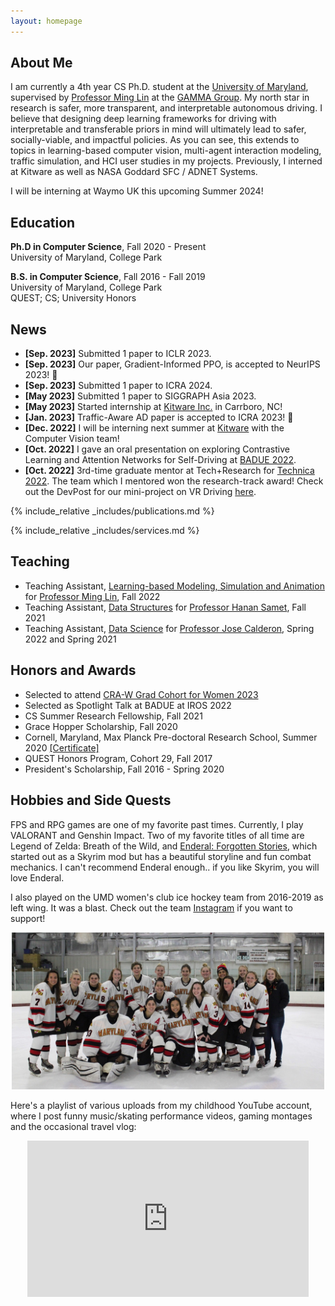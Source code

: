 ```yaml
---
layout: homepage
---
```


## About Me

I am currently a 4th year CS Ph.D. student at the [University of Maryland](https://www.cs.umd.edu/), supervised by [Professor Ming Lin](https://www.cs.umd.edu/~lin/) at the [GAMMA Group](https://gamma.umd.edu/). My north star in research is safer, more transparent, and interpretable autonomous driving. I believe that designing deep learning frameworks for driving with interpretable and transferable priors in mind will ultimately lead to safer, socially-viable, and impactful policies. As you can see, this extends to topics in learning-based computer vision, multi-agent interaction modeling, traffic simulation, and HCI user studies in my projects. Previously, I interned at Kitware as well as NASA Goddard SFC / ADNET Systems.

I will be interning at Waymo UK this upcoming Summer 2024!


## Education

**Ph.D in Computer Science**, Fall 2020 - Present <br>
University of Maryland, College Park <br>

**B.S. in Computer Science**, Fall 2016 - Fall 2019<br>
University of Maryland, College Park <br>
QUEST; CS; University Honors <br>

## News 
- **[Sep. 2023]** Submitted 1 paper to ICLR 2023.
- **[Sep. 2023]** Our paper, Gradient-Informed PPO, is accepted to NeurIPS 2023! 🎉
- **[Sep. 2023]** Submitted 1 paper to ICRA 2024. 
- **[May 2023]** Submitted 1 paper to SIGGRAPH Asia 2023. 
- **[May 2023]** Started internship at [Kitware Inc.](https://www.kitware.com/) in Carrboro, NC!
- **[Jan. 2023]** Traffic-Aware AD paper is accepted to ICRA 2023! 🎉
- **[Dec. 2022]**  I will be interning next summer at [Kitware](https://www.kitware.com/) with the Computer Vision team!
- **[Oct. 2022]**  I gave an oral presentation on exploring Contrastive Learning and Attention Networks for Self-Driving at [BADUE 2022](https://gamma.umd.edu/workshops/badue22/).
- **[Oct. 2022]** 3rd-time graduate mentor at Tech+Research for [Technica 2022](https://gotechnica.org/). The team which I mentored won the research-track award! Check out the DevPost for our mini-project on VR Driving [here](https://devpost.com/software/measuring-driver-behavior-through-vr-simulation).

{% include_relative _includes/publications.md %}

{% include_relative _includes/services.md %}

## Teaching
- Teaching Assistant, [Learning-based Modeling, Simulation and Animation](http://www.cs.umd.edu/class/fall2022/cmsc828X/) for [Professor Ming Lin](http://www.cs.umd.edu/~lin/), Fall 2022
- Teaching Assistant, [Data Structures](http://www.cs.umd.edu/class/fall2021/cmsc420-0301/) for [Professor Hanan Samet](http://www.cs.umd.edu/~hjs/), Fall 2021
- Teaching Assistant, [Data Science](https://github.com/cmsc320/spring2022) for [Professor Jose Calderon](http://jmct.cc/), Spring 2022 and Spring 2021
<!-- - Teaching Assistant, Intro to Object Oriented Programming for [Fawzi Emad](http://www.cs.umd.edu/~fpe/), Fall 2020 -->

## Honors and Awards 
- Selected to attend [CRA-W Grad Cohort for Women 2023](https://cra.org/cra-wp/grad-cohort-for-women/)
- Selected as Spotlight Talk at BADUE at IROS 2022
- CS Summer Research Fellowship, Fall 2021
- Grace Hopper Scholarship, Fall 2020 
- Cornell, Maryland, Max Planck Pre-doctoral Research School, Summer 2020 [[Certificate]](./assets/docs/cmmrs_zheng.pdf)
- QUEST Honors Program, Cohort 29, Fall 2017 
- President's Scholarship, Fall 2016 - Spring 2020

## Hobbies and Side Quests
FPS and RPG games are one of my favorite past times. Currently, I play VALORANT and Genshin Impact. Two of my favorite titles of all time are Legend of Zelda: Breath of the Wild, and [Enderal: Forgotten Stories](https://store.steampowered.com/app/933480/Enderal_Forgotten_Stories/), which started out as a Skyrim mod but has a beautiful storyline and fun combat mechanics. I can't recommend Enderal enough.. if you like Skyrim, you will love Enderal. 

I also played on the UMD women's club ice hockey team from 2016-2019 as left wing. It was a blast. Check out the team [Instagram](https://www.instagram.com/terpswhockey/) if you want to support! 
<!-- ![UMD WICE 2019](./assets/img/wice2019.jpeg "WICE 2019") -->
<p align="center">
  <img src="./assets/img/wice2019.jpeg" width="500"/>
</p>

Here's a playlist of various uploads from my childhood YouTube account, where I post funny music/skating performance videos, gaming montages and the occasional travel vlog:

<p align="center">
<iframe width="450" height="250" src="https://www.youtube.com/embed/videoseries?list=PLzr8pDcbqManQJOkOsQfV5pv38gbqUZuq" title="YouTube video player" frameborder="0" allow="accelerometer; autoplay; clipboard-write; encrypted-media; gyroscope; picture-in-picture" allowfullscreen></iframe>
</p>